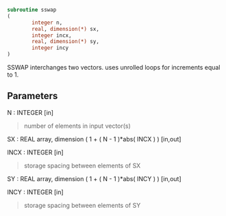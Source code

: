 ```fortran
subroutine sswap
(
        integer n,
        real, dimension(*) sx,
        integer incx,
        real, dimension(*) sy,
        integer incy
)
```

SSWAP interchanges two vectors.
uses unrolled loops for increments equal to 1.

## Parameters
N : INTEGER [in]
> number of elements in input vector(s)

SX : REAL array, dimension ( 1 + ( N - 1 )*abs( INCX ) ) [in,out]

INCX : INTEGER [in]
> storage spacing between elements of SX

SY : REAL array, dimension ( 1 + ( N - 1 )*abs( INCY ) ) [in,out]

INCY : INTEGER [in]
> storage spacing between elements of SY
